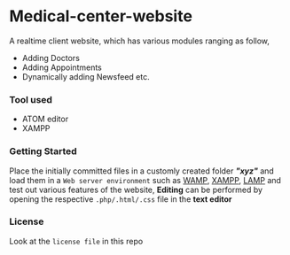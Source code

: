 # Medical-center-website
A realtime client website, which has various modules ranging as follow,
- Adding Doctors
- Adding Appointments 
- Dynamically adding Newsfeed
etc.
### Tool used
* ATOM editor
* XAMPP
### Getting Started
Place the initially committed files in a customly created folder ___"xyz"___ and load them in a `Web server environment` such as [WAMP](http://www.wampserver.com/en/), [XAMPP](https://www.apachefriends.org/index.html), [LAMP](https://bitnami.com/stack/lamp/installer) and test out various features of the website, **Editing** can be performed by opening the respective `.php/.html/.css` file in the **text editor**
### License
Look at the `license file` in this repo
